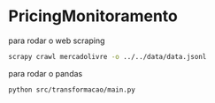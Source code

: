 # PricingMonitoramento

para rodar o web scraping
```bash
scrapy crawl mercadolivre -o ../../data/data.jsonl
```

para rodar o pandas
```bash
python src/transformacao/main.py
```